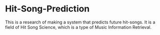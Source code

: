 # Hit-Song-Prediction
This is a research of making a system that predicts future hit-songs. It is a field of Hit Song Science, which is a type of Music Information Retrieval.
